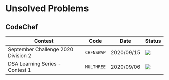 # Unsolved Problems

## CodeChef

| Contest                             | Code       | Date       | Status       |
| -------                             | ----       | ----       | ------       |
| September Challenge 2020 Division 2 | `CHFNSWAP` | 2020/09/15 | ![][partial] |
| DSA Learning Series - Contest 1     | `MULTHREE` | 2020/09/06 | ![][wrong]   |

[partial]: https://img.shields.io/badge/-partially%20accepted-yellow
[wrong]: https://img.shields.io/badge/-wrong%20answer-red
[no clue]: https://img.shields.io/badge/-no%20clue-lightgrey
